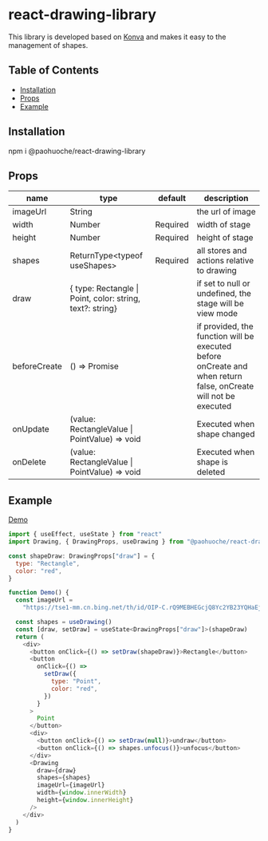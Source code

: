 # react-drawing-library
This library is developed based on [Konva](https://konvajs.org/) and makes it easy to the management of shapes.

## Table of Contents
- [Installation](#installation)
- [Props](#props)
- [Example](#example)

## Installation
npm i @paohuoche/react-drawing-library

## Props
| name | type | default | description |
| --- | --- | --- | --- |
| imageUrl | String | | the url of image |
| width | Number | Required | width of stage |
| height | Number | Required | height of stage |
| shapes | ReturnType\<typeof useShapes\> | Required | all stores and actions relative to drawing |
| draw | \{ type: Rectangle \| Point, color: string, text\?: string\} | | if set to null or undefined, the stage will be view mode |
| beforeCreate | () => Promise<boolean> | | if provided, the function will be executed before onCreate and when return false, onCreate will not be executed | onCreate | (value: RectangleValue \| PointValue) => void | | Executed when new shape created |
| onUpdate | (value: RectangleValue \| PointValue) => void | | Executed when shape changed |
| onDelete | (value: RectangleValue \| PointValue) => void | | Executed when shape is deleted |
  
## Example
[Demo](https://stackblitz.com/edit/stackblitz-starters-ww1g6s?file=src%2FApp.tsx)
```js
import { useEffect, useState } from "react"
import Drawing, { DrawingProps, useDrawing } from "@paohuoche/react-drawing-library"

const shapeDraw: DrawingProps["draw"] = {
  type: "Rectangle",
  color: "red",
}

function Demo() {
  const imageUrl =
    "https://tse1-mm.cn.bing.net/th/id/OIP-C.rQ9MEBHEGcjQ8Yc2YB23YQHaEj?w=315&h=193&c=7&r=0&o=5&dpr=2&pid=1.7"

  const shapes = useDrawing()
  const [draw, setDraw] = useState<DrawingProps["draw"]>(shapeDraw)
  return (
    <div>
      <button onClick={() => setDraw(shapeDraw)}>Rectangle</button>
      <button
        onClick={() =>
          setDraw({
            type: "Point",
            color: "red",
          })
        }
      >
        Point
      </button>
      <div>
        <button onClick={() => setDraw(null)}>undraw</button>
        <button onClick={() => shapes.unfocus()}>unfocus</button>
      </div>
      <Drawing
        draw={draw}
        shapes={shapes}
        imageUrl={imageUrl}
        width={window.innerWidth}
        height={window.innerHeight}
      />
    </div>
  )
}
```

